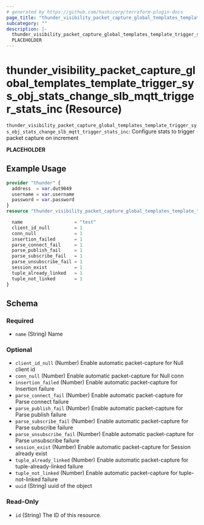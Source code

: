 ```yaml
---
# generated by https://github.com/hashicorp/terraform-plugin-docs
page_title: "thunder_visibility_packet_capture_global_templates_template_trigger_sys_obj_stats_change_slb_mqtt_trigger_stats_inc Resource - terraform-provider-thunder"
subcategory: ""
description: |-
  thunder_visibility_packet_capture_global_templates_template_trigger_sys_obj_stats_change_slb_mqtt_trigger_stats_inc: Configure stats to trigger packet capture on increment
  PLACEHOLDER
---
```


# thunder_visibility_packet_capture_global_templates_template_trigger_sys_obj_stats_change_slb_mqtt_trigger_stats_inc (Resource)

`thunder_visibility_packet_capture_global_templates_template_trigger_sys_obj_stats_change_slb_mqtt_trigger_stats_inc`: Configure stats to trigger packet capture on increment

__PLACEHOLDER__

## Example Usage

```terraform
provider "thunder" {
  address  = var.dut9049
  username = var.username
  password = var.password
}
resource "thunder_visibility_packet_capture_global_templates_template_trigger_sys_obj_stats_change_slb_mqtt_trigger_stats_inc" "thunder_visibility_packet_capture_global_templates_template_trigger_sys_obj_stats_change_slb_mqtt_trigger_stats_inc" {

  name                   = "test"
  client_id_null         = 1
  conn_null              = 1
  insertion_failed       = 1
  parse_connect_fail     = 1
  parse_publish_fail     = 1
  parse_subscribe_fail   = 1
  parse_unsubscribe_fail = 1
  session_exist          = 1
  tuple_already_linked   = 1
  tuple_not_linked       = 1
}
```

<!-- schema generated by tfplugindocs -->
## Schema

### Required

- `name` (String) Name

### Optional

- `client_id_null` (Number) Enable automatic packet-capture for Null client id
- `conn_null` (Number) Enable automatic packet-capture for Null conn
- `insertion_failed` (Number) Enable automatic packet-capture for Insertion failure
- `parse_connect_fail` (Number) Enable automatic packet-capture for Parse connect failure
- `parse_publish_fail` (Number) Enable automatic packet-capture for Parse publish failure
- `parse_subscribe_fail` (Number) Enable automatic packet-capture for Parse subscribe failure
- `parse_unsubscribe_fail` (Number) Enable automatic packet-capture for Parse unsubscribe failure
- `session_exist` (Number) Enable automatic packet-capture for Session already exist
- `tuple_already_linked` (Number) Enable automatic packet-capture for tuple-already-linked failure
- `tuple_not_linked` (Number) Enable automatic packet-capture for tuple-not-linked failure
- `uuid` (String) uuid of the object

### Read-Only

- `id` (String) The ID of this resource.


